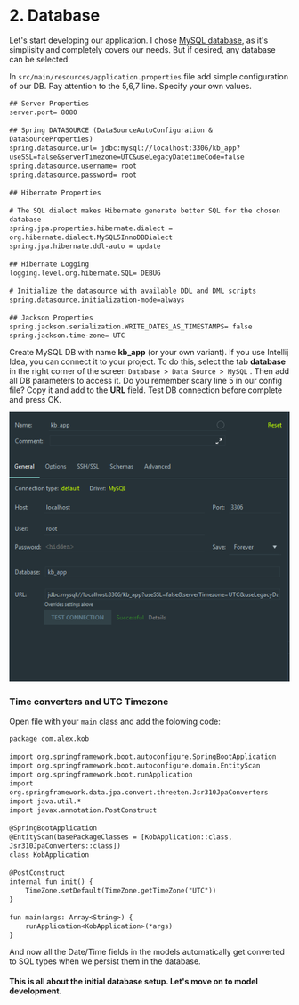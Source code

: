 # 2. Database

Let's start developing our application. I chose [MySQL database](https://www.mysql.com/), as it's simplisity and completely covers our needs. But if desired, any database can be selected. 

In `src/main/resources/application.properties` file add simple configuration of our DB. Pay attention to the 5,6,7 line. Specify your own values.

```text
## Server Properties
server.port= 8080

## Spring DATASOURCE (DataSourceAutoConfiguration & DataSourceProperties)
spring.datasource.url= jdbc:mysql://localhost:3306/kb_app?useSSL=false&serverTimezone=UTC&useLegacyDatetimeCode=false
spring.datasource.username= root
spring.datasource.password= root

## Hibernate Properties

# The SQL dialect makes Hibernate generate better SQL for the chosen database
spring.jpa.properties.hibernate.dialect = org.hibernate.dialect.MySQL5InnoDBDialect
spring.jpa.hibernate.ddl-auto = update

## Hibernate Logging
logging.level.org.hibernate.SQL= DEBUG

# Initialize the datasource with available DDL and DML scripts
spring.datasource.initialization-mode=always

## Jackson Properties
spring.jackson.serialization.WRITE_DATES_AS_TIMESTAMPS= false
spring.jackson.time-zone= UTC

```

Create MySQL DB with name **kb\_app** \(or your own variant\). If you use Intellij Idea, you can connect it to your project. To do this, select the tab **database** in the right corner of the screen `Database > Data Source > MySQL` . Then add all DB parameters to access it. Do you remember scary line 5 in our config file? Copy it and add to the **URL** field. Test DB connection before complete and press OK.

![](../../.gitbook/assets/02.PNG)

### Time converters and UTC Timezone <a id="configuring-spring-boot-to-use-java-8-date-time-converters-and-utc-timezone"></a>

Open file with your `main` class and add the folowing code:

```text
package com.alex.kob

import org.springframework.boot.autoconfigure.SpringBootApplication
import org.springframework.boot.autoconfigure.domain.EntityScan
import org.springframework.boot.runApplication
import org.springframework.data.jpa.convert.threeten.Jsr310JpaConverters
import java.util.*
import javax.annotation.PostConstruct

@SpringBootApplication
@EntityScan(basePackageClasses = [KobApplication::class, Jsr310JpaConverters::class])
class KobApplication

@PostConstruct
internal fun init() {
	TimeZone.setDefault(TimeZone.getTimeZone("UTC"))
}

fun main(args: Array<String>) {
	runApplication<KobApplication>(*args)
}
```

And now all the Date/Time fields in the models automatically get converted to SQL types when we persist them in the database.

#### This is all about the initial database setup. Let's move on to model development.

